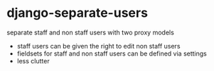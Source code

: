 # django-separate-users
separate staff and non staff users with two proxy models
- staff users can be given the right to edit non staff users
- fieldsets for staff and non staff users can be defined via settings
- less clutter
